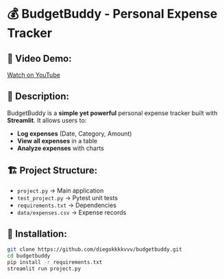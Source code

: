 # 💰 BudgetBuddy - Personal Expense Tracker

## 🎥 Video Demo:
[Watch on YouTube](YOUR_VIDEO_LINK_HERE)

## 📜 Description:
BudgetBuddy is a **simple yet powerful** personal expense tracker built with **Streamlit**. It allows users to:
- **Log expenses** (Date, Category, Amount)
- **View all expenses** in a table
- **Analyze expenses** with charts

## 🏗️ Project Structure:
- `project.py` → Main application
- `test_project.py` → Pytest unit tests
- `requirements.txt` → Dependencies
- `data/expenses.csv` → Expense records

## 🚀 Installation:
```bash
git clone https://github.com/diegokkkkvvv/budgetbuddy.git
cd budgetbuddy
pip install -r requirements.txt
streamlit run project.py
